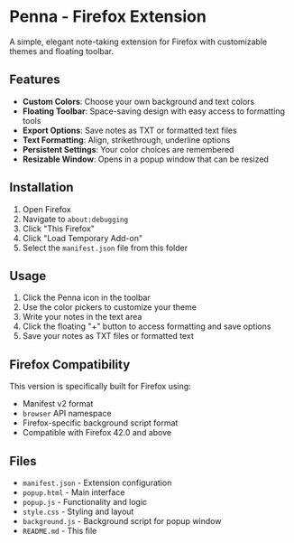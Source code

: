 # Penna - Firefox Extension

A simple, elegant note-taking extension for Firefox with customizable themes and floating toolbar.

## Features

- **Custom Colors**: Choose your own background and text colors
- **Floating Toolbar**: Space-saving design with easy access to formatting tools
- **Export Options**: Save notes as TXT or formatted text files
- **Text Formatting**: Align, strikethrough, underline options
- **Persistent Settings**: Your color choices are remembered
- **Resizable Window**: Opens in a popup window that can be resized

## Installation

1. Open Firefox
2. Navigate to `about:debugging`
3. Click "This Firefox"
4. Click "Load Temporary Add-on"
5. Select the `manifest.json` file from this folder

## Usage

1. Click the Penna icon in the toolbar
2. Use the color pickers to customize your theme
3. Write your notes in the text area
4. Click the floating "+" button to access formatting and save options
5. Save your notes as TXT files or formatted text

## Firefox Compatibility

This version is specifically built for Firefox using:
- Manifest v2 format
- `browser` API namespace
- Firefox-specific background script format
- Compatible with Firefox 42.0 and above

## Files

- `manifest.json` - Extension configuration
- `popup.html` - Main interface
- `popup.js` - Functionality and logic
- `style.css` - Styling and layout
- `background.js` - Background script for popup window
- `README.md` - This file
